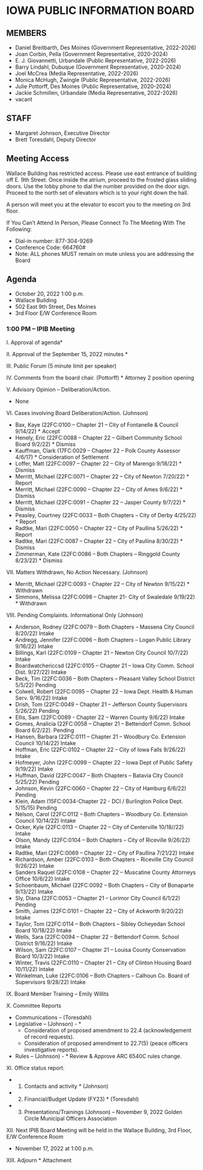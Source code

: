 # IOWA PUBLIC INFORMATION BOARD

## MEMBERS

- Daniel Breitbarth, Des Moines (Government Representative, 2022-2026)
- Joan Corbin, Pella (Government Representative, 2020-2024)
- E. J. Giovannetti, Urbandale (Public Representative, 2022-2026)
- Barry Lindahl, Dubuque (Government Representative, 2020-2024)
- Joel McCrea (Media Representative, 2022-2026)
- Monica McHugh, Zwingle (Public Representative, 2022-2026)
- Julie Pottorff, Des Moines (Public Representative, 2020-2024)
- Jackie Schmillen, Urbandale (Media Representative, 2022-2026)
- vacant

## STAFF

- Margaret Johnson, Executive Director
- Brett Toresdahl, Deputy Director

## Meeting Access

Wallace Building has restricted access. Please use east entrance of building off E. 9th Street.
Once inside the atrium, proceed to the frosted glass sliding doors.
Use the lobby phone to dial the number provided on the door sign.
Proceed to the north set of elevators which is to your right down the hall.

A person will meet you at the elevator to escort you to the meeting on 3rd floor.

If You Can’t Attend In Person, Please Connect To The Meeting With The Following:

- Dial-in number: 877-304-9269     
- Conference Code: 664760#
- Note: ALL phones MUST remain on mute unless you are addressing the Board

## Agenda  

- October 20, 2022 1:00 p.m.
- Wallace Building
- 502 East 9th Street, Des Moines
- 3rd Floor E/W Conference Room

### 1:00 PM – IPIB Meeting

I.          Approval of agenda*

II.        Approval of the September 15, 2022 minutes *

III.       Public Forum (5 minute limit per speaker)

IV.       Comments from the board chair.  (Pottorff)   * Attorney 2 position opening

V.        Advisory Opinion – Deliberation/Action.

- None

VI.       Cases involving Board Deliberation/Action.  (Johnson)

- Bax, Kaye (22FC:0100 – Chapter 21 – City of Fontanelle & Council 9/14/22) * Accept
- Henely, Eric (22FC:0088 – Chapter 22 – Gilbert Community School Board 9/2/22) * Dismiss
- Kauffman, Clark (17FC:0029 – Chapter 22 – Polk County Assessor 4/6/17) * Consideration of Settlement
- Loffer, Matt (22FC:0097 – Chapter 22 – City of Marengo 9/18/22) * Dismiss
- Merritt, Michael (22FC:0071 – Chapter 22 – City of Newton 7/20/22) * Report
- Merritt, Michael (22FC:0090 – Chapter 22 – City of Ames 9/6/22) * Dismiss
- Merritt, Michael (22FC:0091 – Chapter 22 – Jasper County 9/7/22) * Dismiss
- Peasley, Courtney (22FC:0033 – Both Chapters – City of Derby 4/25/22) * Report
- Radtke, Mari (22FC:0050 – Chapter 22 – City of Paullina 5/26/22) * Report
- Radtke, Mari (22FC:0087 – Chapter 22 – City of Paullina 8/30/22) * Dismiss
- Zimmerman, Kate (22FC:0086 – Both Chapters – Ringgold County 8/23/22) * Dismiss

VII.        Matters Withdrawn, No Action Necessary. (Johnson)

- Merritt, Michael (22FC:0093 – Chapter 22 – City of Newton 9/15/22) * Withdrawn
- Simmons, Melissa (22FC:0098 – Chapter 21- City of Swaledale 9/19/22) * Withdrawn

VIII.       Pending Complaints.  Informational Only (Johnson)

- Anderson, Rodney (22FC:0079 – Both Chapters – Massena City Council 8/20/22) Intake
- Andregg, Jennifer (22FC:0096 – Both Chapters – Logan Public Library 9/16/22) Intake
- Billings, Karl (22FC:0109 – Chapter 21 – Newton City Council 10/7/22) Intake
- Boardwatchericcsd (22FC:0105 – Chapter 21 – Iowa City Comm. School Dist. 9/27/22) Intake
- Beck, Tim (22FC:0036 – Both Chapters – Pleasant Valley School District 5/5/22) Pending
- Colwell, Robert (22FC:0095 – Chapter 22 – Iowa Dept. Health & Human Serv. 9/16/22) Intake         
- Drish, Tom (22FC:0049 – Chapter 21 – Jefferson County Supervisors 5/26/22) Pending
- Ellis, Sam (22FC:0089 - Chapter 22 – Warren County 9/6/22) Intake
- Gomes, Analicia (22FC:0058 – Chapter 21 – Bettendorf Comm. School Board 6/2/22). Pending
- Hansen, Barbara (22FC:0111 – Chapter 21 – Woodbury Co. Extension Council 10/14/22) Intake
- Hoffman, Eric (22FC:0102 – Chapter 22 – City of Iowa Falls 9/26/22) Intake
- Hofmeyer, John (22FC:0099 – Chapter 22 – Iowa Dept of Public Safety 9/19/22) Intake
- Huffman, David (22FC:0047 – Both Chapters – Batavia City Council 5/25/22) Pending
- Johnson, Kevin (22FC:0060 – Chapter 22 – City of Hamburg 6/6/22) Pending
- Klein, Adam (15FC:0034-Chapter 22 - DCI / Burlington Police Dept. 5/15/15) Pending
- Nelson, Carol (22FC:0112 – Both Chapters – Woodbury Co. Extension Council 10/14/22) Intake
- Ocker, Kyle (22FC:0113 – Chapter 22 – City of Centerville 10/18//22) Intake
- Olson, Mandy (22FC:0104 – Both Chapters – City of Riceville 9/26/22) Intake
- Radtke, Mari (22FC:0069 – Chapter 22 – City of Paullina 7/21/22) Intake
- Richardson, Amber (22FC:0103 – Both Chapters – Riceville City Council 9/26/22) Intake
- Sanders Raquel (22FC:0108 – Chapter 22 – Muscatine County Attorneys Office 10/6/22) Intake
- Schoenbaum, Michael (22FC:0092 – Both Chapters – City of Bonaparte 9/13/22) Intake
- Sly, Diana (22FC:0053 – Chapter 21 – Lorimor City Council 6/1/22) Pending
- Smith, James (22FC:0101 – Chapter 22 – City of Ackworth 9/20/22) Intake
- Taylor, Tom (22FC:0114 – Both Chapters – Sibley Ocheyedan School Board 10/18/22) Intake
- Wells, Sara (22FC:0094 – Chapter 22 – Bettendorf Comm. School District 9/16/22) Intake
- Wilson, Sam (22FC:0107 – Chapter 21 – Louisa County Conservation Board 10/3/22) Intake
- Winter, Travis (22FC:0110 – Chapter 21 – City of Clinton Housing Board 10/11/22) Intake
- Winkelman, Luke (22FC:0106 – Both Chapters – Calhoun Co. Board of Supervisors 9/28/22) Intake

IX.          Board Member Training – Emily Willits

X.          Committee Reports                                                                          

- Communications – (Toresdahl)
- Legislative – (Johnson) - *
    - Consideration of proposed amendment to 22.4 (acknowledgement of record requests).
    - Consideration of proposed amendment to 22.7(5) (peace officers investigative reports).
- Rules – (Johnson) - * Review & Approve ARC 6540C rules change.          

XI.         Office status report.

- 1.  Contacts and activity * (Johnson)                                                       
- 2.  Financial/Budget Update (FY23) * (Toresdahl)
- 3.  Presentations/Trainings (Johnson) – November 9, 2022 Golden Circle Municipal Officers Association    

XII.       Next IPIB Board Meeting will be held in the Wallace Building, 3rd Floor, E/W Conference Room

- November 17, 2022 at 1:00 p.m.

XIII.      Adjourn                                                                                                                     * Attachment
